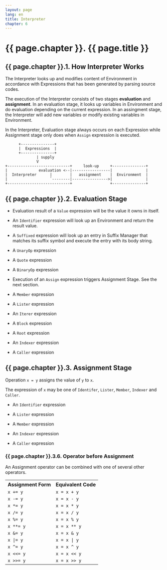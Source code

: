 ```yaml
---
layout: page
lang: en
title: Interpreter
chapter: 6
---
```


# {{ page.chapter }}. {{ page.title }}

## {{ page.chapter }}.1. How Interpreter Works

The Interpreter looks up and modifies content of Environment
in accordance with Expressions that has been generated by parsing source codes.

The execution of the Interpreter consists of two stages **evaluation** and **assignment**.
In an evaluation stage, it looks up variables in Environment and do evaluation
depending on the current expression.
In an assingment stage, the Interpreter will add new variables
or modify existing variables in Environment.

In the Interpreter, Evaluation stage always occurs on each Expression
while Assignment stage only does when `Assign` expression is executed.

          +---------------+
          |  Expressions  |
          +---------------+
                  | supply
                  V
    +----------------------------+     look-up     +---------------+
    |              evaluation <--|-----------------|               |
    |  Interpreter      |        |   assignment    |  Environment  |
    |                   `--------|---------------->|               |
    +----------------------------+                 +---------------+


## {{ page.chapter }}.2. Evaluation Stage

* Evaluation result of a `Value` expression will be the value it owns in itself.

* An `Identifier` expression will look up an Environment and return the result value.

* A `Suffixed` expression will look up an entry in Suffix Manager
 that matches its suffix symbol and execute the entry with its body string.

* A `UnaryOp` expression

* A `Quote` expression

* A `BinaryOp` expression

* Execution of an `Assign` expression triggers Assignment Stage. See the next section.

* A `Member` expression

* A `Lister` expression

* An `Iterer` expression

* A `Block` expression

* A `Root` expression

* An `Indexer` expression

* A `Caller` expression


## {{ page.chapter }}.3. Assignment Stage

Operation `x = y` assigns the value of `y` to `x`.

The expression of `x` may be one of `Identifer`, `Lister`, `Member`, `Indexer` and `Caller`.

* An `Identifier` expression

* A `Lister` expression

* A `Member` expression

* An `Indexer` expression

* A `Caller` expression




### {{ page.chapter }}.3.6. Operator before Assignment

An Assignment operator can be combined with one of several other operators.

<table>
<tr><th>Assignment Form</th><th>Equivalent Code</th></tr>
<tr><td><code>x += y</code></td><td><code>x = x + y</code></td></tr>
<tr><td><code>x -= y</code></td><td><code>x = x - y</code></td></tr>
<tr><td><code>x *= y</code></td><td><code>x = x * y</code></td></tr>
<tr><td><code>x /= y</code></td><td><code>x = x / y</code></td></tr>
<tr><td><code>x %= y</code></td><td><code>x = x % y</code></td></tr>
<tr><td><code>x **= y</code></td><td><code>x = x ** y</code></td></tr>
<tr><td><code>x &= y</code></td><td><code>x = x & y</code></td></tr>
<tr><td><code>x |= y</code></td><td><code>x = x | y</code></td></tr>
<tr><td><code>x ^= y</code></td><td><code>x = x ^ y</code></td></tr>
<tr><td><code>x <<= y</code></td><td><code>x = x << y</code></td></tr>
<tr><td><code>x >>= y</code></td><td><code>x = x >> y</code></td></tr>
</table>
